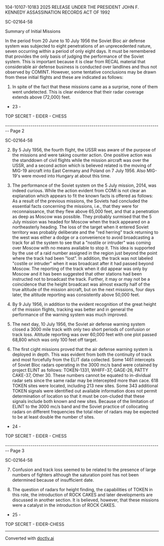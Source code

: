 104-10107-10183 2025 RELEASE UNDER THE PRESIDENT JOHN F. KENNEDY ASSASSINATION RECORDS ACT OF 1992

SC-02164-58

Summary of Initial Missions

In the period from 20 June to 10 July 1956 the Soviet Bloc air defense system was subjected to eight penetrations of an unprecedented nature, seven occurring within a period of only eight days. It must be remembered that provides the only basis of judging the performance of the Soviet system. This is important because it is clear from RECAL material that considerable air defense business is conducted over landlines and thus not observed by COMINT. However, some tentative conclusions may be drawn from these initial flights and these are indicated as follows:

1. In spite of the fact that these missions came as a surprise, none of them went undetected. This is clear evidence that their radar coverage extends above (72,000) feet.

- 23 -

TOP SECRET - EIDER - CHESS


-------------------------------------------------------------------------------- Page 2

SC-02164-58

2. By 5 July 1956, the fourth flight, the USSR was aware of the purpose of the missions and were taking counter action. One positive action was the standdown of civil flights while the mission aircraft was over the USSR, and a second action which is believed related is the moving of MIG-19 aircraft into East Cermany and Poland on 7 July 1956. Also MIG-19's were moved into Hungary at about this time.

3. The performance of the Soviet system on the 5 July mission, 2014, was indeed curious. While the action evident from COMI is not clear an explanation which appears to fit the known facts is offered as follows: As a result of the previous missions, the Soviets had concluded the essential facts concerning the missions, i.e., that they were for reconnaissance, that they flew above 65,000 feet, and that a penetration as deep as Moscow was possible. They probably surmised that the 5 July mission was headed for Moscow when the track appeared on a northeasterly heading. The loss of the target when it entered Soviet territory was probably deliberate and the "red herring" track returning to the west was either a dodge or a convenience to avoid broadcasting a track for all the system to see that a "nostile or intruder" was coming over Moscow with no means available to stop it. This idea is supported by the use of a raid number assigned in the region just beyond the point where the track had been "lost". In addition, the track was not labeled "costile or intruder" when it was broadcast after it had passed beyond Moscow. The reporting of the track when it did appear was only by Moscow and it has been suggested that other stations had been instructed not to broadcast the track. Further, it may or may not be a coincidence that the height broadcast was almost exactly half of the true altitude of the mission aircraft, but on the next missions, four days later, the altitude reporting was consistently above 50,000 feet.

4. By 9 July 1956, in addition to the evident recognition of the great height of the mission flights, tracking was better and in general the performance of the warning system was much improved.

5. The next day, 10 July 1956, the Soviet air defense warning system closed a 3000 mile track with only two short periods of confusion or track loss. Altitude reporting was over 60,000 feet with one plot passed 68,800 which was only 100 feet off target.

6. The first cight missions proved that the air defense warning system is deployed in depth. This was evident from both the continuity of track and most forcefully from the ELIT data collected. Some 1461 intercepts of Soviet Bloc radars operating in the 3000 mc/s band were cotained by project ELINT as follows: TOKEN-1331, WHIFF-37, GAGE-26, PATTY CAKE-37, Other 30. These numbers cannot be equated to in-dividual radar sets since the same radar may be intercepted more than cace. 618 TOKEN sites were located, including 213 new sites. Some 343 additional TOKEN signals were identified out available information dces not permit determination of location so that it must be con-cluded that these signals include both known and new sites. Because of the limitation of ELINT to the 3000 mc/s band and the Soviet practice of collocating radars on different frequencies the total nber of radars may be expected to be at least double the number cf sites.

- 24 -

TOP SECRET - EIDER - CHESS


-------------------------------------------------------------------------------- Page 3

SC-02164-58

7. Confusion and track loss seemed to be related to the presence of large numbers of fighters although the saturation point has not been determined because of insufficient date.

8. The question of radars for height finding, the capabilities of TOKEN in this role, the introduction of ROCK CAKES and later developments are discussed in another section. It is believed, however, that these missions were a catalyst in the introduction of ROCK CAKES.

- 25 -

TOP SECRET - EIDER-CHESS


---
Converted with [doctly.ai](https://doctly.ai)